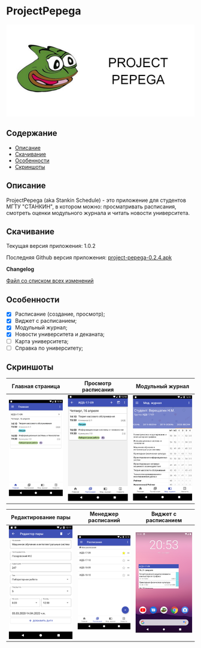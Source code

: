 # ProjectPepega

<div align="center">
    <img src="./screenshots/logo.jpg" >
</div>

## Содержание

- [Описание](#Описание)
- [Скачивание](#Скачивание)
- [Особенности](#Особенности)
- [Скриншоты](#Скриншоты)

## Описание

ProjectPepega (aka Stankin Schedule) - это приложение для студентов МГТУ "СТАНКИН", в котором можно: просматривать расписания, смотреть оценки модульного журнала и читать новости университета.

## Скачивание
Текущая версия приложения: 1.0.2

Последняя Github версия приложения: [project-pepega-0.2.4.apk](https://github.com/Nikololoshka/ProjectPepega/releases/download/0.2.4/project-pepega-0.2.4.apk)

**Changelog**

[Файл со списком всех изменений](changelog.txt)

## Особенности

- [X] Расписание (создание, просмотр);
- [X] Виджет с расписанием;
- [X] Модульный журнал;
- [X] Новости университета и деканата;
- [ ] Карта университета;
- [ ] Справка по университету;

## Скриншоты

| Главная страница                     | Просмотр расписания                  | Модульный журнал                     |
| ---                                  | ---                                  | ---                                  |
| ![Screenshot 1](./screenshots/1.png) | ![Screenshot 2](./screenshots/2.png) | ![Screenshot 3](./screenshots/3.png) |

| Редактирование пары                  | Менеджер расписаний                  | Виджет с расписанием                 |
| ---                                  | ---                                  | ---                                  |
| ![Screenshot 4](./screenshots/4.png) | ![Screenshot 5](./screenshots/5.png) | ![Screenshot 6](./screenshots/6.png) |